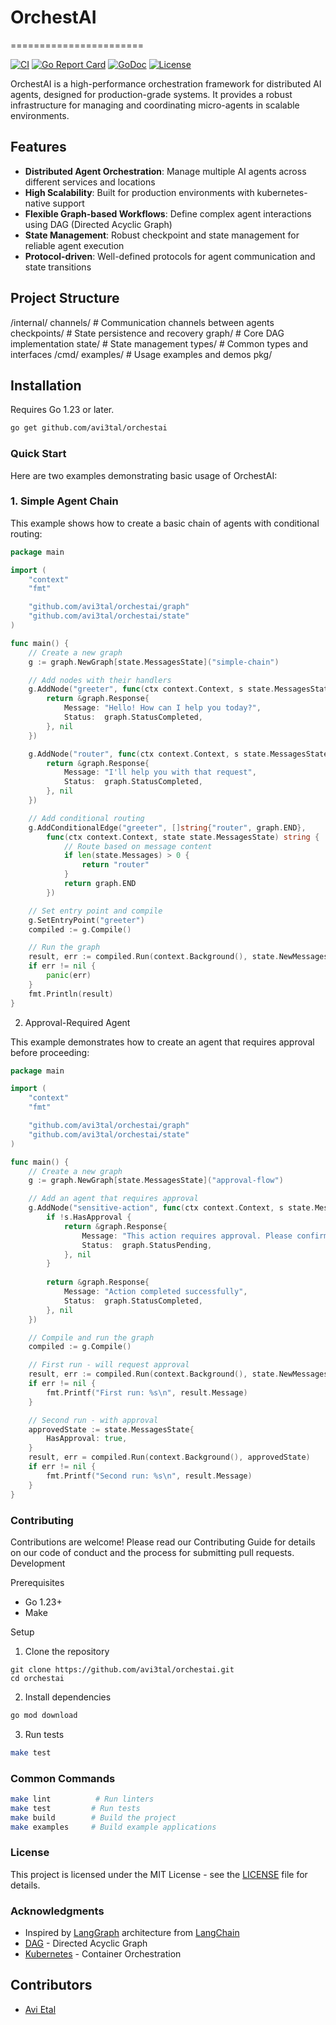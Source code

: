 # OrchestAI
=======================

[![CI](https://github.com/avi3tal/orchestai/actions/workflows/ci.yml/badge.svg)](https://github.com/avi3tal/orchestai/actions/workflows/ci.yml)
[![Go Report Card](https://goreportcard.com/badge/github.com/avi3tal/orchestai)](https://goreportcard.com/report/github.com/avi3tal/orchestai)
[![GoDoc](https://godoc.org/github.com/avi3tal/orchestai?status.svg)](https://godoc.org/github.com/avi3tal/orchestai)
[![License](https://img.shields.io/badge/License-MIT-blue.svg)](https://github.com/avi3tal/orchestai/blob/main/LICENSE)

OrchestAI is a high-performance orchestration framework for distributed AI agents, designed for production-grade systems. It provides a robust infrastructure for managing and coordinating micro-agents in scalable environments.

## Features

- **Distributed Agent Orchestration**: Manage multiple AI agents across different services and locations
- **High Scalability**: Built for production environments with kubernetes-native support
- **Flexible Graph-based Workflows**: Define complex agent interactions using DAG (Directed Acyclic Graph)
- **State Management**: Robust checkpoint and state management for reliable agent execution
- **Protocol-driven**: Well-defined protocols for agent communication and state transitions

## Project Structure
/internal/
channels/     # Communication channels between agents
checkpoints/  # State persistence and recovery
graph/        # Core DAG implementation
state/        # State management
types/        # Common types and interfaces
/cmd/
examples/     # Usage examples and demos
pkg/

## Installation

Requires Go 1.23 or later.

```bash
go get github.com/avi3tal/orchestai
```

### Quick Start

Here are two examples demonstrating basic usage of OrchestAI:

### 1. Simple Agent Chain

This example shows how to create a basic chain of agents with conditional routing:


```go
package main

import (
	"context"
	"fmt"

	"github.com/avi3tal/orchestai/graph"
	"github.com/avi3tal/orchestai/state"
)

func main() {
	// Create a new graph
	g := graph.NewGraph[state.MessagesState]("simple-chain")

	// Add nodes with their handlers
	g.AddNode("greeter", func(ctx context.Context, s state.MessagesState) (*graph.Response, error) {
		return &graph.Response{
			Message: "Hello! How can I help you today?",
			Status:  graph.StatusCompleted,
		}, nil
	})

	g.AddNode("router", func(ctx context.Context, s state.MessagesState) (*graph.Response, error) {
		return &graph.Response{
			Message: "I'll help you with that request",
			Status:  graph.StatusCompleted,
		}, nil
	})

	// Add conditional routing
	g.AddConditionalEdge("greeter", []string{"router", graph.END},
		func(ctx context.Context, state state.MessagesState) string {
			// Route based on message content
			if len(state.Messages) > 0 {
				return "router"
			}
			return graph.END
		})

	// Set entry point and compile
	g.SetEntryPoint("greeter")
	compiled := g.Compile()

	// Run the graph
	result, err := compiled.Run(context.Background(), state.NewMessagesState())
	if err != nil {
		panic(err)
	}
	fmt.Println(result)
}
```

2. Approval-Required Agent

This example demonstrates how to create an agent that requires approval before proceeding:

```go
package main

import (
    "context"
    "fmt"

    "github.com/avi3tal/orchestai/graph"
    "github.com/avi3tal/orchestai/state"
)

func main() {
    // Create a new graph
    g := graph.NewGraph[state.MessagesState]("approval-flow")

    // Add an agent that requires approval
    g.AddNode("sensitive-action", func(ctx context.Context, s state.MessagesState) (*graph.Response, error) {
        if !s.HasApproval {
            return &graph.Response{
                Message: "This action requires approval. Please confirm.",
                Status:  graph.StatusPending,
            }, nil
        }
        
        return &graph.Response{
            Message: "Action completed successfully",
            Status:  graph.StatusCompleted,
        }, nil
    })

    // Compile and run the graph
    compiled := g.Compile()

    // First run - will request approval
    result, err := compiled.Run(context.Background(), state.NewMessagesState())
    if err != nil {
        fmt.Printf("First run: %s\n", result.Message)
    }

    // Second run - with approval
    approvedState := state.MessagesState{
        HasApproval: true,
    }
    result, err = compiled.Run(context.Background(), approvedState)
    if err != nil {
        fmt.Printf("Second run: %s\n", result.Message)
    }
}
```
### Contributing

Contributions are welcome! Please read our Contributing Guide for details on our code of conduct and the process for submitting pull requests.
Development

Prerequisites
* Go 1.23+
* Make

Setup

1. Clone the repository
```
git clone https://github.com/avi3tal/orchestai.git
cd orchestai
```

2. Install dependencies
```zsh
go mod download
```

3. Run tests
```zsh
make test
```

### Common Commands
```zsh
make lint          # Run linters
make test         # Run tests
make build        # Build the project
make examples     # Build example applications
```

### License

This project is licensed under the MIT License - see the [LICENSE](LICENSE) file for details.

### Acknowledgments

- Inspired by [LangGraph](https://www.langchain.com/langgraph) architecture from [LangChain](https://www.langchain.com/)
- [DAG](https://en.wikipedia.org/wiki/Directed_acyclic_graph) - Directed Acyclic Graph
- [Kubernetes](https://kubernetes.io/) - Container Orchestration

## Contributors

- [Avi Etal]()